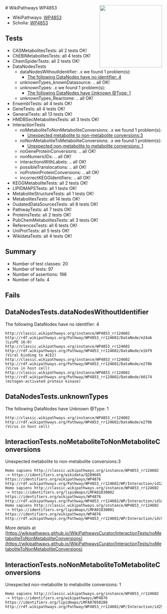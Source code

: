 <img style="float: right; width: 200px" src="https://upload.wikimedia.org/wikipedia/commons/thumb/8/83/Wplogo_with_text_500.png/640px-Wplogo_with_text_500.png" />
# WikiPathways WP4853

* WikiPathways: [WP4853](https://wikipathways.org/pathways/WP4853)
* Scholia: [WP4853](https://scholia.toolforge.org/wikipathways/WP4853)
## Tests
* CASMetabolitesTests: all 2 tests OK!
* ChEBIMetabolitesTests: all 4 tests OK!
* ChemSpiderTests: all 2 tests OK!
* DataNodesTests
    * dataNodesWithoutIdentifier: .x we found 1 problem(s):
        * [The following DataNodes have no identifier: 4](#d2d32fa3)
    * unknownTypes_knownDatasource: .. all OK!
    * unknownTypes: .x we found 1 problem(s):
        * [The following DataNodes have Unknown @Type: 1](#839973df)
    * unknownTypes_Reactome: .. all OK!
* EnsemblTests: all 4 tests OK!
* GeneTests: all 4 tests OK!
* GeneralTests: all 13 tests OK!
* HMDBSecMetabolitesTests: all 3 tests OK!
* InteractionTests
    * noMetaboliteToNonMetaboliteConversions: .x we found 1 problem(s):
        * [Unexpected metabolite to non-metabolite conversions:3](#a27bf36f)
    * noNonMetaboliteToMetaboliteConversions: .x we found 1 problem(s):
        * [Unexpected non-metabolite to metabolite conversions: 1](#4b4cfabf)
    * noGeneProteinConversions: .. all OK!
    * nonNumericIDs: .. all OK!
    * interactionsWithLabels: .. all OK!
    * possibleTranslocations: .. all OK!
    * noProteinProteinConversions: .. all OK!
    * incorrectKEGGIdentifiers: .. all OK!
* KEGGMetaboliteTests: all 2 tests OK!
* LIPIDMAPSTests: all 1 tests OK!
* MetaboliteStructureTests: all 1 tests OK!
* MetabolitesTests: all 14 tests OK!
* OudatedDataSourcesTests: all 8 tests OK!
* PathwayTests: all 7 tests OK!
* ProteinsTests: all 2 tests OK!
* PubChemMetabolitesTests: all 3 tests OK!
* ReferencesTests: all 6 tests OK!
* UniProtTests: all 5 tests OK!
* WikidataTests: all 4 tests OK!


## Summary

* Number of test classes: 20
* Number of tests: 97
* Number of assertions: 196
* Number of fails: 4

## Fails

<a name="d2d32fa3" />

## DataNodesTests.dataNodesWithoutIdentifier

The following DataNodes have no identifier: 4
```
http://classic.wikipathways.org/instance/WP4853_rr124602 http://rdf.wikipathways.org/Pathway/WP4853_rr124602/DataNode/e24ab (LysPE 16:0)
http://classic.wikipathways.org/instance/WP4853_rr124602 http://rdf.wikipathways.org/Pathway/WP4853_rr124602/DataNode/e1bf9 (Viral binding to ACE2)
http://classic.wikipathways.org/instance/WP4853_rr124602 http://rdf.wikipathways.org/Pathway/WP4853_rr124602/DataNode/e270b (Virus in host cell)
http://classic.wikipathways.org/instance/WP4853_rr124602 http://rdf.wikipathways.org/Pathway/WP4853_rr124602/DataNode/b0174 (mitogen-activated protein kinase)
```

<a name="839973df" />

## DataNodesTests.unknownTypes

The following DataNodes have Unknown @Type: 1
```
http://classic.wikipathways.org/instance/WP4853_rr124602 http://rdf.wikipathways.org/Pathway/WP4853_rr124602/DataNode/e270b (Virus in host cell)
```

<a name="a27bf36f" />

## InteractionTests.noMetaboliteToNonMetaboliteConversions

Unexpected metabolite to non-metabolite conversions:3
```
Homo sapiens http://classic.wikipathways.org/instance/WP4853_rr124602 -> https://identifiers.org/wikidata/Q209685 https://identifiers.org/wikipathways/WP4876 http://rdf.wikipathways.org/Pathway/WP4853_rr124602/WP/Interaction/id1294b8ad
Homo sapiens http://classic.wikipathways.org/instance/WP4853_rr124602 -> https://identifiers.org/lipidmaps/LMFA01030002 https://identifiers.org/wikipathways/WP4876 http://rdf.wikipathways.org/Pathway/WP4853_rr124602/WP/Interaction/id1d17c350
Homo sapiens http://classic.wikipathways.org/instance/WP4853_rr124602 -> https://identifiers.org/lipidmaps/LMFA01030001 https://identifiers.org/wikipathways/WP4876 http://rdf.wikipathways.org/Pathway/WP4853_rr124602/WP/Interaction/idc90e2fe3
```

More details at [https://wikipathways.github.io/WikiPathwaysCurator/InteractionTests/noMetaboliteToNonMetaboliteConversions](https://wikipathways.github.io/WikiPathwaysCurator/InteractionTests/noMetaboliteToNonMetaboliteConversions)

<a name="4b4cfabf" />

## InteractionTests.noNonMetaboliteToMetaboliteConversions

Unexpected non-metabolite to metabolite conversions: 1
```
Homo sapiens http://classic.wikipathways.org/instance/WP4853_rr124602 -> https://identifiers.org/wikipathways/WP4876 https://identifiers.org/lipidmaps/LMFA07050288 http://rdf.wikipathways.org/Pathway/WP4853_rr124602/WP/Interaction/id2528e08d
```

